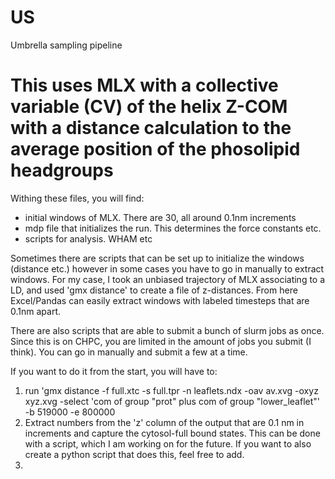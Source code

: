 # US
Umbrella sampling pipeline

# This uses MLX with a collective variable (CV) of the helix Z-COM with a distance calculation to the average position of the phosolipid headgroups

Withing these files, you will find:
- initial windows of MLX. There are 30, all around 0.1nm increments
- mdp file that initializes the run. This determines the force constants etc.
- scripts for analysis. WHAM etc


Sometimes there are scripts that can be set up to initialize the windows (distance etc.) however in some cases you have to go in manually to extract windows. For my case, I took an unbiased trajectory of MLX associating to a LD, and used 'gmx distance' to create a file of z-distances. From here Excel/Pandas can easily extract windows with labeled timesteps that are 0.1nm apart.

There are also scripts that are able to submit a bunch of slurm jobs as once. Since this is on CHPC, you are limited in the amount of jobs you submit (I think). You can go in manually and submit a few at a time.


If you want to do it from the start, you will have to:
1) run 'gmx distance -f full.xtc -s full.tpr -n leaflets.ndx -oav av.xvg -oxyz xyz.xvg -select 'com of group "prot" plus com of group "lower_leaflet"' -b 519000 -e 800000
2) Extract numbers from the 'z' column of the output that are 0.1 nm in increments and capture the cytosol-full bound states. This can be done with a script, which I am working on for the future. If you want to also create a python script that does this, feel free to add.
3) 
